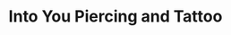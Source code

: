 ---
title: "Into You Piercing and Tattoo"
url: /pocatello/into-you-piercing-and-tattoo/
shop: Tattoo
---